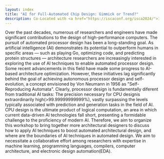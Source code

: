 ```yaml
---
layout: index
title: "AI for Full-Automated Chip Design: Gimmick or Trend?"
description: Co-Located with <a href="https://iscaconf.org/isca2024/">ISCA 2024</a>
---
```



Over the past decades, numerous of researchers and engineers have made significant contributions
 to the design of high-performance computers. The pursuit of automated processor design has been 
a long-standing goal. As artificial intelligence (AI) demonstrates its potential to outperform 
humans in specific areas — such as playing Go, optimizing code, and predicting protein 
structures — architecture researchers are increasingly interested in exploring the use of AI techniques
to enable automated processor design. Some recent advancements in this field have made some progress to
AI-based architecture optimization. However, these initiatives lag significantly behind the goal of 
achieving autonomous processor design and self-evolution, a concept envisioned by Von Neumann in 1956 as
"Self-Reproducing Automata". Clearly, processor design is fundamentally diferent from traditional AI
tasks: The precision necessary for CPU designis extraordinarily high(>99.99999999999%), vastly
surpassing the levels typically associated with prediction and generation tasks in the field of AI.
CPU design is the ultimate product of logical computation, an area in which current data-driven AI
technologies fall short, presenting a formidable challenge to the proficiency of modern AI. 
Therefore, we aim to organize this workshop to bring together more architectural designers to discuss
how to apply AI techniques to boost automated architectural design, and where are the boundaries of
AI techniques in automated design. We aim to necessitate a collaborative effort among researchers
 with expertise in machine learning, programming languages, compilers, computer architecture,
and electronic design automation(EDA).
